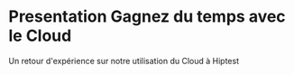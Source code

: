 # Presentation Gagnez du temps avec le Cloud

Un retour d'expérience sur notre utilisation du Cloud à Hiptest
